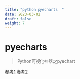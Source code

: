 ```yaml
---
title: "python pyecharts  "
date: 2023-03-02
draft: false
weight: 7
---
```



# pyecharts

> Python可视化神器之pyechart

[参考1](https://05x-docs.pyecharts.org/#/zh-cn/prepare)
[参考2](https://blog.csdn.net/Sugaryi/article/details/111564233)